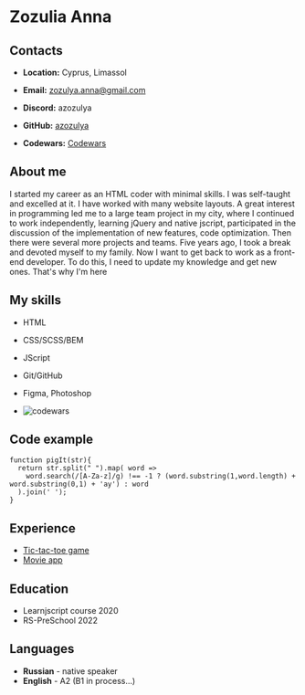 # Zozulia Anna

## Contacts
- **Location:** Cyprus, Limassol
- **Email:** zozulya.anna@gmail.com

- **Discord:** azozulya

- **GitHub:** [azozulya](https://github.com/azozulya)

- **Codewars:** [Codewars](https://www.codewars.com/users/bbbom@mail.ru)

## About me
I started my career as an HTML coder with minimal skills. I was self-taught and excelled at it. I have worked with many website layouts.
A great interest in programming led me to a large team project in my city, where I continued to work independently, learning jQuery and native jscript, participated in the discussion of the implementation of new features, code optimization.
Then there were several more projects and teams. Five years ago, I took a break and devoted myself to my family. Now I want to get back to work as a front-end developer. To do this, I need to update my knowledge and get new ones. That's why I'm here

## My skills
- HTML
- CSS/SCSS/BEM
- JScript
- Git/GitHub
- Figma, Photoshop

- ![codewars](https://www.codewars.com/users/azozulya/badges/small "codewars")

## Code example
```
function pigIt(str){
  return str.split(" ").map( word =>
    word.search(/[A-Za-z]/g) !== -1 ? (word.substring(1,word.length) + word.substring(0,1) + 'ay') : word
  ).join(' ');
}
```

## Experience
- [Tic-tac-toe game](https://azozulya.github.io/tic-tac-toe)
- [Movie app](https://azozulya.github.io/movie-app)

## Education
- Learnjscript course 2020
- RS-PreSchool 2022

## Languages
- **Russian** - native speaker
- **English** - A2 (B1 in process…)
